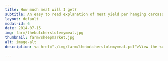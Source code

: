 ```yaml
---
title: How much meat will I get?
subtitle: An easy to read explanation of meat yield per hanging carcass.
layout: default
modal-id: 6
date: 2014-07-15
img: farm/thebutcherstolemymeat.jpg
thumbnail: farm/sheepmarket.jpg
alt: image-alt
description: <a href="./img/farm/thebutcherstolemymeat.pdf">View the <u>PDF version here</u>.</a>

---
```

